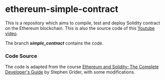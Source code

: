 # ethereum-simple-contract
This is a repository which aims to compile, test and deploy Solidity contract on the Ethereum blockchain. This is also the source code of this [Youtube video](https://www.youtube.com/watch?v=LRIX2uC-_dk&t=174s).

The branch ***simple_contract*** contains the code.

### Code Source
The code is adapted from the course [Ethereum and Solidity: The Complete Developer's Guide](https://www.udemy.com/course/ethereum-and-solidity-the-complete-developers-guide/?couponCode=24T6MT62024) by Stephen Grider, with some modifications.
